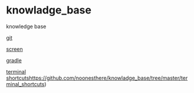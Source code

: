 # knowladge_base
knowledge base


[git](https://github.com/noonesthere/knowladge_base/tree/master/git)

[screen](https://github.com/noonesthere/knowladge_base/tree/master/screen)

[gradle](https://github.com/noonesthere/knowladge_base/tree/master/gradle)

[terminal shortcuts]()https://github.com/noonesthere/knowladge_base/tree/master/terminal_shortcuts)
